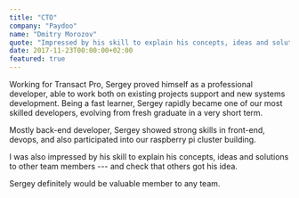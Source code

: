 ```yaml
---
title: "CTO"
company: "Paydoo"
name: "Dmitry Morozov"
quote: "Impressed by his skill to explain his concepts, ideas and solutions to other team members."
date: 2017-11-23T00:00:00+02:00
featured: true
---
```


Working for Transact Pro, Sergey proved himself as a professional developer, able to work both on existing projects support and new systems development.
Being a fast learner, Sergey rapidly became one of our most skilled developers, evolving from fresh graduate in a very short term.

Mostly back-end developer, Sergey showed strong skills in front-end, devops, and also participated into our raspberry pi cluster building.

I was also impressed by his skill to explain his concepts, ideas and solutions to other team members --- and check that others got his idea.

Sergey definitely would be valuable member to any team.
